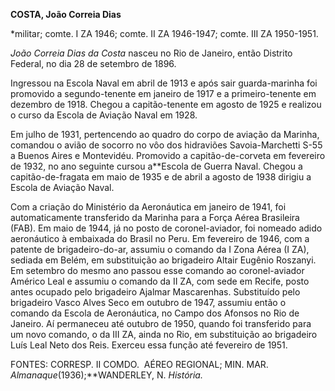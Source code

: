 **COSTA, João Correia Dias**

\*militar; comte. I ZA 1946; comte. II ZA 1946-1947; comte. III ZA
1950-1951.

*João Correia Dias da Costa* nasceu no Rio de Janeiro, então Distrito
Federal, no dia 28 de setembro de 1896.

Ingressou na Escola Naval em abril de 1913 e após sair guarda-marinha
foi promovido a segundo-tenente em janeiro de 1917 e a primeiro-tenente
em dezembro de 1918. Chegou a capitão-tenente em agosto de 1925 e
realizou o curso da Escola de Aviação Naval em 1928.

Em julho de 1931, pertencendo ao quadro do corpo de aviação da Marinha,
comandou o avião de socorro no vôo dos hidraviões Savoia-Marchetti S-55
a Buenos Aires e Montevidéu. Promovido a capitão-de-corveta em fevereiro
de 1932, no ano seguinte cursou a**Escola de Guerra Naval. Chegou a
capitão-de-fragata em maio de 1935 e de abril a agosto de 1938 dirigiu a
Escola de Aviação Naval.

Com a criação do Ministério da Aeronáutica em janeiro de 1941, foi
automaticamente transferido da Marinha para a Força Aérea Brasileira
(FAB). Em maio de 1944, já no posto de coronel-aviador, foi nomeado
adido aeronáutico à embaixada do Brasil no Peru. Em fevereiro de 1946,
com a patente de brigadeiro-do-ar, assumiu o comando da I Zona Aérea (I
ZA), sediada em Belém, em substituição ao brigadeiro Altair Eugênio
Roszanyi. Em setembro do mesmo ano passou esse comando ao
coronel-aviador Américo Leal e assumiu o comando da II ZA, com sede em
Recife, posto antes ocupado pelo brigadeiro Ajalmar Mascarenhas.
Substituído pelo brigadeiro Vasco Alves Seco em outubro de 1947, assumiu
então o comando da Escola de Aeronáutica, no Campo dos Afonsos no Rio de
Janeiro. Aí permaneceu até outubro de 1950, quando foi transferido para
um novo comando, o da III ZA, ainda no Rio, em substituição ao
brigadeiro Luís Leal Neto dos Reis. Exerceu essa função até fevereiro de
1951.

FONTES: CORRESP. II COMDO.  AÉREO REGIONAL; MIN. MAR.
*Almanaque*(1936);**WANDERLEY, N. *História.*

 
